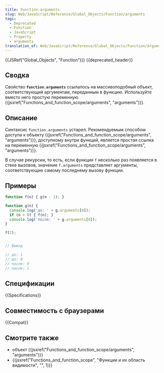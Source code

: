 ```yaml
---
title: Function.arguments
slug: Web/JavaScript/Reference/Global_Objects/Function/arguments
tags:
  - Deprecated
  - Function
  - JavaScript
  - Property
  - arguments
translation_of: Web/JavaScript/Reference/Global_Objects/Function/arguments
---
```

{{JSRef("Global_Objects", "Function")}} {{deprecated_header}}

## Сводка

Свойство **`function.arguments`** ссылалось на массивоподобный объект, соответствующий аргументам, переданным в функцию. Используйте вместо него простую переменную {{jsxref("Functions_and_function_scope/arguments", "arguments")}}.

## Описание

Синтаксис `function.arguments` устарел. Рекомендуемым способом доступа к объекту {{jsxref("Functions_and_function_scope/arguments", "arguments")}}, доступному внутри функций, является простая ссылка на переменную {{jsxref("Functions_and_function_scope/arguments", "arguments")}}.

В случае рекурсии, то есть, если функция `f` несколько раз появляется в стеке вызовов, значение `f.arguments` представляет аргументы, соответствующие самому последнему вызову функции.

## Примеры

```js
function f(n) { g(n - 1); }

function g(n) {
  console.log('до: ' + g.arguments[0]);
  if (n > 0) { f(n); }
  console.log('после: ' + g.arguments[0]);
}

f(2);


// Вывод

// до: 1
// до: 0
// после: 0
// после: 1
```

## Спецификации

{{Specifications}}

## Совместимость с браузерами

{{Compat}}

## Смотрите также

- объект {{jsxref("Functions_and_function_scope/arguments", "arguments")}}
- {{jsxref("Functions_and_function_scope", "Функции и их область видимости", "", 1)}}
